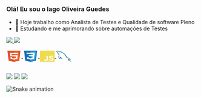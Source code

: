### Olá! Eu sou o Iago Oliveira Guedes

- 🔭 Hoje trabalho como Analista de Testes e Qualidade de software Pleno
- 🌱 Estudando e me aprimorando sobre automações de Testes

<div>
  <a href="https://beacons.ai/iagoGii">
  <img height="180em" src="https://github-readme-stats.vercel.app/api?username=iagoGii&show_icons=true&theme=dark&iclude_all_commits=true&count_private=true"/>
  <img height="180em" src="https://github-readme-stats.vercel.app/api/top-langs/?username=iagoGii&layout=campact&langs_count=16&theme=dark"/>
</div>


<div style="display: inline_block"><br>
  <img align="center" alt="Rafa-HTML" height="30" width="40" src="https://raw.githubusercontent.com/devicons/devicon/master/icons/html5/html5-original.svg">
  <img align="center" alt="Rafa-CSS" height="30" width="40" src="https://raw.githubusercontent.com/devicons/devicon/master/icons/css3/css3-original.svg">
  <img align="center" alt="Rafa-Js" height="30" width="40" src="https://raw.githubusercontent.com/devicons/devicon/master/icons/javascript/javascript-plain.svg">
  <img align="center" alt="Rafa-Python" height="30" width="40" src="https://raw.githubusercontent.com/devicons/devicon/master/icons/mysql/mysql-original.svg" />
</div>

##


<div> 
 <a href="https://discord.gg/G9GPg5SA75" target="_blank"><img src="https://img.shields.io/badge/Discord-7289DA?style=for-the-badge&logo=discord&logoColor=white" target="_blank"></a> 
  <a href = "mailto:iagooliz@hotmail.com"><img src="https://img.shields.io/badge/Gmail-D14836?style=for-the-badge&logo=gmail&logoColor=white" target="_blank"></a>
  <a href="https://www.linkedin.com/in/iago-guedes-943156172/" target="_blank"><img src="https://img.shields.io/badge/-LinkedIn-%230077B5?style=for-the-badge&logo=linkedin&logoColor=white" target="_blank"></a> 
 
</div>
  
  
![Snake animation](https://github.com/iagoGii/iagoGii/blob/output/github-contribution-grid-snake.svg)
 

